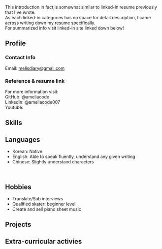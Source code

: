 This introduction in fact,is somewhat similar to linked-in resume previously that I've wrote.  
As each linked-in categories has no space for detail description, I came across writing down my resume specifically.  
For summarized info visit linked-in site linked down below!  

## Profile
### Contact Info
Email: melisdiary@gmail.com

### Reference & resume link
For more information visit:  
GitHub: @ameliacode  
Linkedin: @ameliacode007  
Youtube: 

## Skills
## Languages
* Korean: Native   
* English: Able to speak fluently, understand any given writing   
* Chinese: Slightly understand characters  
<br>

## Hobbies  
* Translate/Sub interviews  
* Qualified skater: beginner level
* Create and sell piano sheet music

## Projects

## Extra-curricular activies


